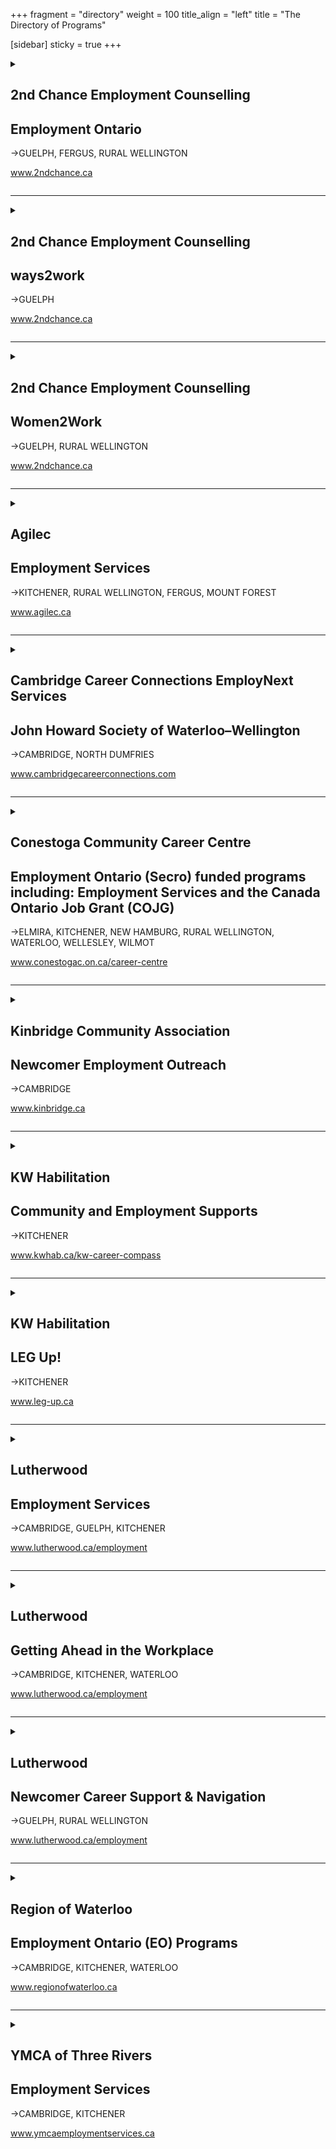 +++
fragment = "directory"
weight = 100
title_align = "left"
title = "The Directory of Programs"


[sidebar]
  sticky = true
+++

<details>  
<summary>  
  
## 2nd Chance Employment Counselling  
## Employment Ontario  
→GUELPH, FERGUS, RURAL WELLINGTON  
  
www.2ndchance.ca  
  
</summary>  
  
#### What:  
- Employment Resource Centre  
- Job Boards  
- Access to computers, internet, photocopying  
- Access to training programs  
- 1 to 1 Assistance  
- Training incentives for businesses  
#### Who:  
Job Seekers  
#### When:  
**Fergus**  
Monday ‒ Friday at 8:30am‒4:00pm  
**Guelph—Norfolk Location**  
Monday ‒ Friday at 8:30am‒4:00pm**  
**Guelph—Youth Resource Centre, Stone Road Mall**  
Monday ‒ Closed  
Tuesday & Thursday at 9:00am‒4:00pm  
Wednesday at 12:00pm–6:00pm  
#### Where:  
**Fergus**  
160 St. David Street South, Unit 104  
**Guelph—Norfolk Location**  
177 Norfolk Street  
**Guelph—Youth Resource Centre**  
Stone Road Mall  
435 Stone Road West, 2nd Floor  
#### Ask For:  
Guelph and Fergus locations  
(519) 823-2440  
  
</details>  
  
* * * * *  
  
<details>  
<summary>  
  
## 2nd Chance Employment Counselling  
## ways2work  
→GUELPH  
  
www.2ndchance.ca  
  
</summary>  
  
#### What:  
Group-based employability skills and work placement program  
#### Who:  
Youth up to the age of 30  
#### When:  
Monday ‒ Friday at 8:30am‒4:00pm  
#### Where:  
**Guelph** and **Wellington County**  
#### Ask For:  
(519) 823-2440  
  
</details>  
  
* * * * *  
  
<details>  
<summary>  
  
## 2nd Chance Employment Counselling  
## Women2Work  
→GUELPH, RURAL WELLINGTON  
  
www.2ndchance.ca  
  
</summary>  
  
#### What:  
Group-based employability skills and work placement program  
#### Who:  
Women of all ages with a disability  
#### When:  
Monday ‒ Friday at 8:30am‒4:00pm  
#### Where:  
**Guelph** and **Wellington County**  
#### Ask For:  
(519) 823-2440  
  
</details>  
  
* * * * *  
  
<details>  
<summary>  
  
## Agilec  
## Employment Services  
→KITCHENER, RURAL WELLINGTON, FERGUS, MOUNT FOREST  
  
www.agilec.ca  
  
</summary>  
  
#### What:  
- Our welcoming Resource and Information Centre offers friendly helpful staff support along with access to computers, fax, photocopier as well as resources and information about community and government programs  
- Employment Coaches will guide you through your job search journey by helping you decide what you want to do and how to go about doing it. For example: on the job training, Better Jobs Ontario (formerly Second Career), connecting with employers, interview skills and more!  
- When working one-on-one with you, our coaches will help identify your skills and experience to build your confidence to achieve new goals  
- Engaging workshops to develop job searching skills such as resume writing, interview preparation, networking and social media tools  
- Our supportive Job Development team offers a tailored approach to finding a job that is the right fit for you. This may include access to training, apprenticeships and assistance for on the job experience  
**Need help hiring?**  
Agilec can successfully address your recruitment and staff training needs. Here are just some of the ways:  
Support in identifying human resource needs and filling vacancies  
- Information and resources about hiring a new employee  
- Access to job posting services  
- No Cost Advertising/Marketing for Job Postings  
- Office space and coordination of job fairs and interviewing  
- No Cost Pre-screening of Candidates  
- Funding for On the Job Training  
- Creation of Customized Training Plans  
- On the Job Coaching  
- Work Trials  
- Apprenticeships and funding opportunities available.  
#### Who:  
All are welcome  
#### When:  
**All Locations**  
Monday ‒ Friday at 8:30am‒4:30pm   
#### Where:  
**Fergus**  
370 Andrew Street West, Unit 2  
**Kitchener**  
385 Fairway Road South, Unit 205  
**Mount Forest**  
392 Main Street North, Unit 7  
#### Ask For:  
**Fergus**  
(519) 787-9333  
fergus@agilec.ca  
**Kitchener**  
(519) 576-2681  
kitchener@agilec.ca  
**Mount Forest**  
(519) 323-4540  
mtforest@agilec.ca  
  
</details>  
  
* * * * *  
  
<details>  
<summary>  
  
## Cambridge Career Connections EmployNext Services  
## John Howard Society of Waterloo–Wellington  
→CAMBRIDGE, NORTH DUMFRIES  
  
www.cambridgecareerconnections.com  
  
</summary>  
  
#### What:  
As an Employment Ontario service provider, we have free employment-related programs for job seekers, employers and educators.  
**For Job Seekers**  
Assists job seekers to find and keep successful employment, training and apprenticeships  
- Connects job seekers to other community services and opportunities for overcoming barriers and life stabilization  
- Fully equipped and accessible resource room  
- Provides information and application assistance for Better Jobs Ontario funding for eligible participants  
**For Employers**  
Job matching and placement services  
- Job boards, job fairs, and job marketing support  
- Incentives and supports for employment placements  
- Canada Ontario Job Grant for employee training and other training supports  
- Please call for more details on any of our programs or services  
#### Who:  
All ages are welcome  
When:	Office hours:  
Monday ‒ Friday at 8:30am‒4:30pm  
#### Where:  
**Cambridge**  
40 Ainslie Street South  
(across the street from the bus terminal)  
**Langs**  
1145 Concession Road  
**Ayr**  
Variety of community settings  
#### Ask For:  
Employment Coordinator  
(519) 622-0815 ext. 223  
ccc@jhsww.ca  
  
</details>  
  
* * * * *  
  
<details>  
<summary>  
  
## Conestoga Community Career Centre  
## Employment Ontario (Secro) funded programs including: Employment Services and the Canada Ontario Job Grant (COJG)  
→ELMIRA, KITCHENER, NEW HAMBURG, RURAL WELLINGTON, WATERLOO, WELLESLEY, WILMOT  
  
www.conestogac.on.ca/career-centre  
  
</summary>  
  
#### What:  
Employment services are available to anyone seeking employment, career planning support, and training opportunities. Our experienced staff can open doors to help find the right fit for employment and training. Appointments are available virtually and in person at the Centers. Please inquire about the availability of in-person appointments.  
“The staff are very supportive of your goals and help you find the best possible way to achieve those goals,  short-term and long-term. I would highly recommend the Conestoga Career Centre to anyone who is in need of Career help.”  
‒ A successful job seeker, Jess  
Employment Ontario (Secro) funded programs including: Employment Services and the Canada Ontario Job Grant (COJG).   
- Connections to employers with monthly employer showcases  
- Individualized Job Search and Resume Assistance  
- Resource Centre and Virtual Job Board (MyCareer)  
- Workplace Certifications relevant to today’s labour market  
- Better Jobs Ontario Funding Information and Application Support  
- Financial Incentives may be available for eligible employers and Job Seekers  
- Career Planning and Advisement  
- Access Conestoga’s exclusive online job posting service  
- Internationally Trained Immigrant Advisement  
- Post-Secondary Education Program Information/Registration  
- Apprenticeship financial incentives  
#### Who:  
For ages 15+ years  
Services are available to everyone including individual job seekers and employers – at no cost. Canada Ontario Job Grant is an employer driven training program for employers seeking financial support for training new hires or existing employees.  
Employer Services please contact employerscareercentre@conestogac.on.ca  
#### When:  
**Doon**  
- Monday ‒ Friday at 8:30am‒4:30pm  
- Evening appointments until 6:00pm available upon request  
- Virtual and in-person appointments available  
**Waterloo**  
Monday ‒ Friday at 8:30am‒4:30pm (in-person)  
- Virtual and in-person appointments available (Monday ‒ Friday)  
#### Where:  
**Kitchener/Doon Campus**  
Conestoga Career Centre, Welcome Centre  
299 Doon Valley Drive  
Free parking  
**Waterloo**  
332 Marsland Drive, 2nd Floor
Free parking available on site  
Services in New Hamburg, Elmira, Wilmot and Wellesley: call for details  
#### Ask For:  
Contact Career Centre Staff  
(519) 885-0300 ext. 5226  
  
</details>  
  
* * * * *  
  
<details>  
<summary>  
  
## Kinbridge Community Association  
## Newcomer Employment Outreach  
→CAMBRIDGE  
  
www.kinbridge.ca  
  
</summary>  
  
#### What:  
- Resume support  
- Interview coaching  
- Group workshops and training  
- Referrals to other services  
- Referrals to employers (not guaranteed)  
#### Who:  
Adults (18+ years) eligible to work in Canada, Cambridge residents only  
#### When:  
Monday ‒ Friday at 9:00am‒4:00pm  
Online and in-person  
#### Where:  
**Cambridge**—200 Christopher Drive  
#### Ask For:  
Lily Magnus—Program Coordinator  
(519) 496 5886 or LilyM@kinbridge.ca  
  
</details>  
  
* * * * *  
  
<details>  
<summary>  
  
## KW Habilitation  
## Community and Employment Supports  
→KITCHENER  
  
www.kwhab.ca/kw-career-compass  
  
</summary>  
  
#### What:  
Job readiness education and training for adults who are interested in working toward competitive employment (minimum wage or better).  
Workplace literacy  
- Workplace numeracy  
- Soft skills development (social and interpersonal)  
- Experiential learning opportunities in authentic work and community settings  
- Education may include bus training and on-site job coaching  
**Out and About Waterloo Region**  
The aim of Out and About WR is to connect you to your neighbourhood, to the things that are important to you in your local community.  This includes recreation and leisure activities, learning opportunities, and volunteerism.  
#### Who:  
Adults (18+ years)  
#### When:  
Contact us for more information.  
#### Where:  
**Kitchener**—99 Ottawa Street South  
#### Ask For:  
Amy Haynes—Supervisor  
Community and Employment Supports  
(519) 744-6307 ext. 1213  
  
</details>  
  
* * * * *  
  
<details>  
<summary>  
  
## KW Habilitation  
## LEG Up!  
→KITCHENER  
  
www.leg-up.ca  
  
</summary>  
  
#### What:  
Learning, Experience, Goals  
A learning and skill building program that provides small group learning and training geared towards adults seeking to enhance their skills for employment, volunteerism and independent living.  
#### Who:  
Youth (13–17 years) and adults with developmental disabilities.  
#### When:  
Sessions are offered throughout the year  
Visit www.leg-up.ca for registration information  
#### Where:  
**Kitchener**—109 Ottawa Street South, Unit D  
#### Ask For:  
Annita Boer, Marc Seymour or Michelle Ennis  
LEG Up! Instructors  
(519) 208-2225  
legup@kwhab.ca  
  
</details>  
  
* * * * *  
  
<details>  
<summary>  
  
## Lutherwood  
## Employment Services  
→CAMBRIDGE, GUELPH, KITCHENER  
  
www.lutherwood.ca/employment  
  
</summary>  
  
#### What:  
- Job search assistance, career exploration workshops and 1 to 1 support  
- Labour market information  
- Coaching, networking and mentorship opportunities  
- Connections to employers  
- Better Jobs Ontario funding information and applications  
- Apprenticeship information and support  
- Job boards and job search resources  
- Free access to fax, photocopier, computers and phones  
#### Who:  
Services are available to anyone of legal working age, living in Ontario and eligible to work in Canada seeking support with employment and/or training (Under 18 must be legally excused from attending school)  
#### When:  
Monday ‒ Friday at 8:30am‒4:30pm  
#### Where:  
**Cambridge**—35 Dickson Street  
**Guelph**—89 Wyndham Street North  
**Kitchener**—165 King Street East  
#### Ask For:  
Speak to our resource centre staff to determine the employment services program that would best meet your needs.  
**Cambridge**—(519) 623-9380  
**Guelph**—(519) 822-4141  
**Kitchener**—(519) 743-2460  
  
</details>  
  
* * * * *  
  
<details>  
<summary>  
  
## Lutherwood  
## Getting Ahead in the Workplace  
→CAMBRIDGE, KITCHENER, WATERLOO  
  
www.lutherwood.ca/employment  
  
</summary>  
  
#### What:  
- 1 to 1 and group-based learning for youth who want to work and need help getting started  
- Ideal for those who want to build successful mental wellness strategies and/or need to overcome barriers to employment  
- Identify your strengths, resources and develop and follow a new future story plan  
- Learn about the "hidden rules" and communication skills needed to get ahead in the workplace  
- Paid placements and interviews with local youth friendly organizations  
#### Who:  
Youth 15‒30 years (inclusive)  
#### When:  
Monday ‒ Friday at 8:30am‒4:30pm  
#### Where:  
**Kitchener**—165 King Street East  
#### Ask For:  
Speak to our resource centre staff to determine the employment services program that would best meet your needs.  
**Cambridge**—(519) 623-9380  
**Kitchener**—(519) 743-2460  
  
</details>  
  
* * * * *  
  
<details>  
<summary>  
  
## Lutherwood  
## Newcomer Career Support & Navigation  
→GUELPH, RURAL WELLINGTON  
  
www.lutherwood.ca/employment  
  
</summary>  
  
#### What:  
- Job Search Workshops for Newcomers  
- Mentorship opportunities for internationally trained professionals with local volunteer mentors in their field  
- Help navigating the complex systems involved in accessing further education, training, apprenticeship and employment  
- Information for immigrants about their occupational field in Canada  
- Targeted resumes and cover letters, self-marketing and other job search tips  
- Learn the benefits of networking  
- Help determining eligibility and applying for credential evaluation  
- In person and online workshops available  
#### Who:  
Newcomers (Permanent Residents, Convention Refugees, Protected Persons, Live In Caregivers) living in Guelph and Wellington County  
#### When:  
Monday ‒ Friday at 8:30am‒4:30pm  
#### Where:  
**Guelph**—89 Wyndham Street North, 3rd Floor  
#### Ask For:  
Speak to our Resource Centre staff to determine the employment services program that would best meet your needs.  
**Guelph**—(519) 822-4141  
  
</details>  
  
* * * * *  
  
<details>  
<summary>  
  
## Region of Waterloo  
## Employment Ontario (EO) Programs  
→CAMBRIDGE, KITCHENER, WATERLOO  
  
www.regionofwaterloo.ca  
  
</summary>  
  
#### What:  
- Employment Ontario Service Provider   
- Help with resumes, interviews, job searching and accessing training   
- 1 to 1 support from an Employment Facilitator   
- Access to Job Development Services  
#### Who:  
All services are open to adults  
#### When:  
Employment Services  
Monday ‒ Friday at 8:30am‒4:30pm  
Available in person, in the community, online, and by phone.  
Resources are also available on our website at https://www.regionofwaterloo.ca/en/living-here/employment-support.aspx  
#### Where:  
**Cambridge**—150 Main Street  
**Kitchener**—20 Weber Street  
**Waterloo**—99 Regina Street South  
#### Ask For:  
Employment Services  
(519) 883-2101 ext. 5656  
  
</details>  
  
* * * * *  
  
<details>  
<summary>  
  
## YMCA of Three Rivers   
## Employment Services   
→CAMBRIDGE, KITCHENER  
  
www.ymcaemploymentservices.ca  
  
</summary>  
  
#### What:  
- Career exploration, 1 to 1 support   
- Job search assistance, workshops  
- Better Jobs Ontario information  
- Labour market information  
- Employment supports  
- Job Boards, job fairs, employer panels  
- Services for employers  
#### Who:  
All are welcome  
Cambridge office provides services in French  
When:	Monday ‒ Friday at 8:30am‒4:30pm  
#### Where:  
**Cambridge**—250 Hespeler Road, 2nd Floor  
**Kitchener**—800 King Street West, 3rd Floor  
#### Ask For:  
**Cambridge**—(226) 989-3381  
**Kitchener**—(519) 500-9637  
  
  
</details>  
